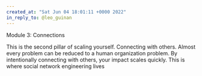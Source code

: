 ```yaml
---
created_at: "Sat Jun 04 18:01:11 +0000 2022"
in_reply_to: @leo_guinan
---
```


Module 3: Connections

This is the second pillar of scaling yourself. Connecting with others. Almost every problem can be reduced to a human organization problem. By intentionally connecting with others, your impact scales quickly. This is where social network engineering lives